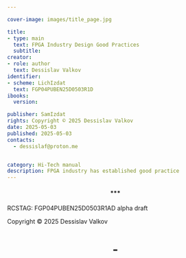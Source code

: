 ```yaml
---

cover-image: images/title_page.jpg

title:
- type: main
  text: FPGA Industry Design Good Practices
  subtitle: 
creator:
- role: author
  text: Dessislav Valkov
identifier:
- scheme: LichIzdat
  text: FGP04PUBEN25D0503R1D
ibooks:
  version: 

publisher: SamIzdat 
rights: Copyright © 2025 Dessislav Valkov
date: 2025-05-03
published: 2025-05-03
contacts:
  - dessislaf@proton.me


category: Hi-Tech manual
description: FPGA industry has established good practice
---
```






<h4 style="text-align: center;">***</h4>

RCSTAG: FGP04PUBEN25D0503R1AD alpha draft

 Copyright © 2025 Dessislav Valkov

<h1 style="text-align: center;">-</h1>





